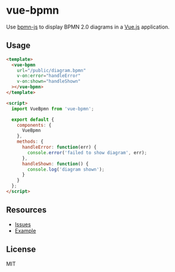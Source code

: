 # vue-bpmn

Use [bpmn-js](https://github.com/bpmn-io/bpmn-js) to display BPMN 2.0 diagrams in a [Vue.js](https://vuejs.org) application.


## Usage

```html
<template>
  <vue-bpmn
    url="/public/diagram.bpmn"
    v-on:error="handleError"
    v-on:shown="handleShown"
  ></vue-bpmn>
</template>

<script>
  import VueBpmn from 'vue-bpmn';

  export default {
    components: {
      VueBpmn
    },
    methods: {
      handleError: function(err) {
        console.error('failed to show diagram', err);
      },
      handleShown: function() {
        console.log('diagram shown');
      }
    }
  };
</script>
```


## Resources

* [Issues](https://github.com/bpmn-io/vue-bpmn/issues)
* [Example](./example)


## License

MIT